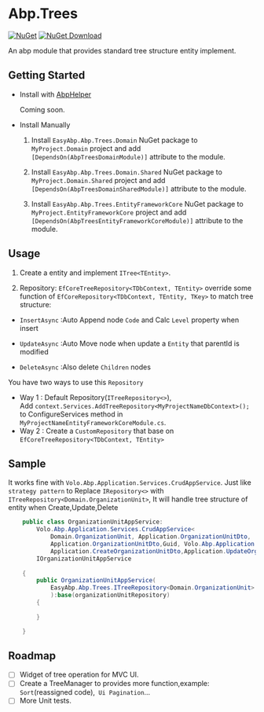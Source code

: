 # Abp.Trees

[![NuGet](https://img.shields.io/nuget/v/EasyAbp.Abp.Trees.Domain.Shared.svg?style=flat-square)](https://www.nuget.org/packages/EasyAbp.Abp.Trees.Domain.Shared)
[![NuGet Download](https://img.shields.io/nuget/dt/EasyAbp.Abp.Trees.Domain.Shared.svg?style=flat-square)](https://www.nuget.org/packages/EasyAbp.Abp.Trees.Domain.Shared)

An abp module that provides standard tree structure entity implement.

## Getting Started

* Install with [AbpHelper](https://github.com/EasyAbp/AbpHelper.GUI)

    Coming soon.

* Install Manually

    1. Install `EasyAbp.Abp.Trees.Domain` NuGet package to `MyProject.Domain` project and add `[DependsOn(AbpTreesDomainModule)]` attribute to the module.

    1. Install `EasyAbp.Abp.Trees.Domain.Shared` NuGet package to `MyProject.Domain.Shared` project and add `[DependsOn(AbpTreesDomainSharedModule)]` attribute to the module.

    1. Install `EasyAbp.Abp.Trees.EntityFrameworkCore` NuGet package to `MyProject.EntityFrameworkCore` project and add `[DependsOn(AbpTreesEntityFrameworkCoreModule)]` attribute to the module.    

## Usage

1. Create a entity and implement `ITree<TEntity>`.

1. Repository: 
`EfCoreTreeRepository<TDbContext, TEntity>` override some function of `EfCoreRepository<TDbContext, TEntity, TKey>` to match tree structure:

* `InsertAsync` :Auto Append node `Code` and Calc `Level` property when insert

* `UpdateAsync` :Auto Move node when update a `Entity` that parentId is modified

* `DeleteAsync` :Also delete `Children` nodes 

You have two ways to use this `Repository`

* Way 1 : Default Repository(`ITreeRepository<>`),  
  Add `context.Services.AddTreeRepository<MyProjectNameDbContext>();` to ConfigureServices method in `MyProjectNameEntityFrameworkCoreModule.cs`.
* Way 2 : Create a `CustomRepository` that base on `EfCoreTreeRepository<TDbContext, TEntity>`

## Sample
It works fine with `Volo.Abp.Application.Services.CrudAppService`.
Just like `strategy pattern` to Replace `IRepository<>` with `ITreeRepository<Domain.OrganizationUnit>`,
It will handle tree structure of entity when Create,Update,Delete

```csharp
    public class OrganizationUnitAppService:
        Volo.Abp.Application.Services.CrudAppService<
            Domain.OrganizationUnit, Application.OrganizationUnitDto,
            Application.OrganizationUnitDto,Guid, Volo.Abp.Application.Dtos.IPagedAndSortedResultRequest,
            Application.CreateOrganizationUnitDto,Application.UpdateOrganizationUnitDto>,
        IOrganizationUnitAppService
        
    {
        public OrganizationUnitAppService(
            EasyAbp.Abp.Trees.ITreeRepository<Domain.OrganizationUnit> organizationUnitRepository
            ):base(organizationUnitRepository)
        {
            
        }

    }
```

## Roadmap

- [ ] Widget of tree operation for MVC UI.
- [ ] Create a TreeManager to provides more function,example: `Sort`(reassigned code),` Ui Pagination`...
- [ ] More Unit tests.

